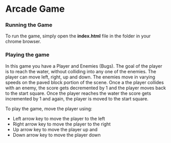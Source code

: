 Arcade Game
===============================


### Running the Game

To run the game, simply open the **index.html** file in the folder in your chrome browser.

### Playing the game
In this game you have a Player and Enemies (Bugs). The goal of the player is to reach the water, without colliding into any one of the enemies. The player can move left, right, up and down. The enemies move in varying speeds on the paved block portion of the scene. Once a the player collides with an enemy, the score gets decremented by 1 and the player moves back to the start square. Once the player reaches the water the score gets incremented by 1 and again, the player is moved to the start square.

To play the game, move the player using:

* Left arrow key to move the player to the left
* Right arrow key to move the player to the right
* Up arrow key to move the player up and 
* Down  arrow key to move the player down


